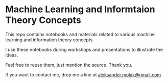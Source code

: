 # Machine Learning and Informtaion Theory Concepts

This repo contains notebooks and materials related to various machine learning and information theory concepts. 

I use these notebooks during workshops and presentations to illustrate the ideas. 

Feel free to reuse them, just mention the source. Thank you.

If you want to contact me, drop me a line at <aleksander.molak@gmail.com>
